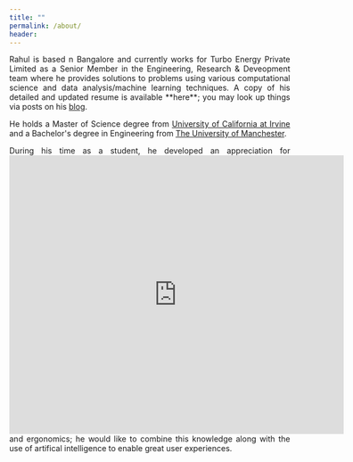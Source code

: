 ```yaml
---
title: ""
permalink: /about/
header:
---
```


<p style='text-align: justify;'>Rahul is based n Bangalore and currently works for Turbo Energy Private Limited as a Senior Member in the Engineering, Research & Deveopment team where he provides solutions to problems using various computational science and data analysis/machine learning techniques. A copy of his detailed and updated resume is available **here**; you may look up things via posts on his <a href="https://gopalrahulrg.github.io/blog/">blog</a>.<p>  

<p style='text-align: justify;'>He holds a Master of Science degree from <a href="https://uci.edu/">University of California at Irvine</a> and a Bachelor's degree in Engineering from <a href="https://www.manchester.ac.uk/">The University of Manchester</a>.<p>

<p style='text-align: justify;'>During his time as a student, he developed an appreciation for <iframe src="https://github.com/gopalrahulrg/gopalrahulrg.github.io/blob/master/_profile/RahulGopalakrishnan_DesignPortfolio_2014.pdf&embedded=true" style="width:600px; height:500px;" frameborder="0">design</iframe> and ergonomics; he would like to combine this knowledge along with the use of artifical intelligence to enable great user experiences.<p>

